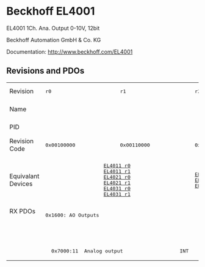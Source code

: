# Beckhoff EL4001

EL4001 1Ch. Ana. Output 0-10V, 12bit

Beckhoff Automation GmbH & Co. KG

Documentation: <a href="http://www.beckhoff.com/EL4001">http://www.beckhoff.com/EL4001</a>

## Revisions and PDOs
<table>
<tr >
<td class="first">Revision</td>
<td ><pre>r0</pre></td>
<td ><pre>r1</pre></td>
<td ><pre>r2</pre></td>
<td ><pre>r3</pre></td>
<td ><pre>r4</pre></td>
<td ><pre>r5</pre></td>
</tr>
<tr >
<td class="first">Name</td>
<td  colspan=6 align="center"><pre>EL4001 1Ch. Ana. Output 0-10V, 12bit</pre></td>
</tr>
<tr >
<td class="first">PID</td>
<td  colspan=6 align="center"><pre>0x0fa13052</pre></td>
</tr>
<tr >
<td class="first">Revision Code</td>
<td ><pre>0x00100000</pre></td>
<td ><pre>0x00110000</pre></td>
<td ><pre>0x00120000</pre></td>
<td ><pre>0x00130000</pre></td>
<td ><pre>0x00140000</pre></td>
<td ><pre>0x00150000</pre></td>
</tr>
<tr >
<td class="first">Equivalant Devices</td>
<td  colspan=2 align="center"><pre><a href="EL4011">EL4011 r0</a><br/><a href="EL4011">EL4011 r1</a><br/><a href="EL4021">EL4021 r0</a><br/><a href="EL4021">EL4021 r1</a><br/><a href="EL4031">EL4031 r0</a><br/><a href="EL4031">EL4031 r1</a></pre></td>
<td ><pre><a href="EL4011">EL4011 r2</a><br/><a href="EL4021">EL4021 r2</a><br/><a href="EL4031">EL4031 r2</a></pre></td>
<td  colspan=2 align="center"><pre><a href="EL4011">EL4011 r3</a><br/><a href="EL4011">EL4011 r4</a><br/><a href="EL4021">EL4021 r3</a><br/><a href="EL4021">EL4021 r4</a><br/><a href="EL4021">EL4021 r5</a><br/><a href="EL4031">EL4031 r3</a><br/><a href="EL4031">EL4031 r4</a></pre></td>
<td ><pre><a href="EL4011">EL4011 r5</a><br/><a href="EL4021">EL4021 r6</a><br/><a href="EL4031">EL4031 r5</a></pre></td>
</tr>
<tr class="rxpdo pdosection">
<td class="first" rowspan=3 valign=top>RX PDOs</td>
<td colspan=6 align="left"><pre>0x1600: AO Outputs</pre></td>
<td></td>
</tr>
<tr class="rxpdo">
<td  colspan=2 align="left"></td>
<td ><pre>  0x7000:01  Analog output                   INT</pre></td>
<td  colspan=3 align="left"></td>
</tr>
<tr class="rxpdo">
<td  colspan=2 align="left"><pre>  0x7000:11  Analog output                   INT</pre></td>
<td ></td>
<td  colspan=3 align="left"><pre>  0x7000:11  Analog output                   INT</pre></td>
</tr>
</table>
